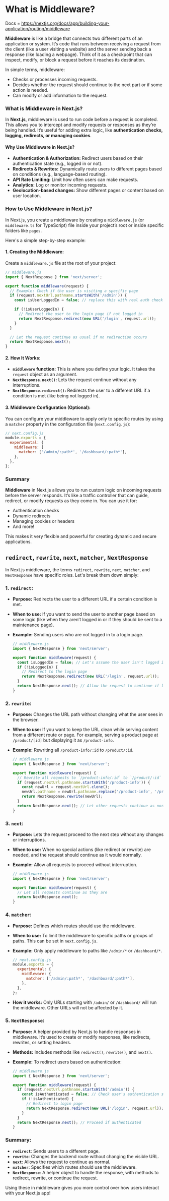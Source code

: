 # What is Middleware?

Docs = https://nextjs.org/docs/app/building-your-application/routing/middleware

**Middleware** is like a bridge that connects two different parts of an application or system. It’s code that runs between receiving a request from the client (like a user visiting a website) and the server sending back a response (like loading a webpage). Think of it as a checkpoint that can inspect, modify, or block a request before it reaches its destination.

In simple terms, middleware:
- Checks or processes incoming requests.
- Decides whether the request should continue to the next part or if some action is needed.
- Can modify or add information to the request.

### What is Middleware in Next.js?

In **Next.js**, middleware is used to run code before a request is completed. This allows you to intercept and modify requests or responses as they’re being handled. It’s useful for adding extra logic, like **authentication checks, logging, redirects, or managing cookies**.

#### Why Use Middleware in Next.js?

- **Authentication & Authorization:** Redirect users based on their authentication state (e.g., logged in or not).
- **Redirects & Rewrites:** Dynamically route users to different pages based on conditions (e.g., language-based routing).
- **API Rate Limiting:** Limit how often users can make requests.
- **Analytics:** Log or monitor incoming requests.
- **Geolocation-based changes:** Show different pages or content based on user location.

### How to Use Middleware in Next.js?

In Next.js, you create a middleware by creating a `middleware.js` (or `middleware.ts` for TypeScript) file inside your project’s root or inside specific folders like `pages`.

Here's a simple step-by-step example:

#### 1. **Creating the Middleware:**

Create a `middleware.js` file at the root of your project:

```javascript
// middleware.js
import { NextResponse } from 'next/server';

export function middleware(request) {
  // Example: Check if the user is visiting a specific page
  if (request.nextUrl.pathname.startsWith('/admin')) {
    const isUserLoggedIn = false; // replace this with real auth check

    if (!isUserLoggedIn) {
      // Redirect the user to the login page if not logged in
      return NextResponse.redirect(new URL('/login', request.url));
    }
  }

  // Let the request continue as usual if no redirection occurs
  return NextResponse.next();
}
```

#### 2. **How It Works:**

- **`middleware` function:** This is where you define your logic. It takes the `request` object as an argument.
- **`NextResponse.next()`:** Lets the request continue without any interruptions.
- **`NextResponse.redirect()`:** Redirects the user to a different URL if a condition is met (like being not logged in).

#### 3. **Middleware Configuration (Optional):**

You can configure your middleware to apply only to specific routes by using a `matcher` property in the configuration file (`next.config.js`):

```javascript
// next.config.js
module.exports = {
  experimental: {
    middleware: {
      matcher: ['/admin/:path*', '/dashboard/:path*'],
    },
  },
};
```

### Summary

**Middleware** in Next.js allows you to run custom logic on incoming requests before the server responds. It’s like a traffic controller that can guide, redirect, or modify requests as they come in. You can use it for:
- Authentication checks
- Dynamic redirects
- Managing cookies or headers
- And more!

This makes it very flexible and powerful for creating dynamic and secure applications.

## `redirect`, `rewrite`, `next`, `matcher`,  `NextResponse`

In Next.js middleware, the terms `redirect`, `rewrite`, `next`, `matcher`, and `NextResponse` have specific roles. Let's break them down simply:

### 1. **`redirect`**:
- **Purpose:** Redirects the user to a different URL if a certain condition is met.
- **When to use:** If you want to send the user to another page based on some logic (like when they aren’t logged in or if they should be sent to a maintenance page).
- **Example:** Sending users who are not logged in to a login page.

  ```javascript
  // middleware.js
  import { NextResponse } from 'next/server';

  export function middleware(request) {
    const isLoggedIn = false; // Let's assume the user isn't logged in
    if (!isLoggedIn) {
      // Redirect to the login page
      return NextResponse.redirect(new URL('/login', request.url));
    }
    return NextResponse.next(); // Allow the request to continue if logged in
  }
  ```

### 2. **`rewrite`**:
- **Purpose:** Changes the URL path without changing what the user sees in the browser.
- **When to use:** If you want to keep the URL clean while serving content from a different route or page. For example, serving a product page at `/product/[id]` but displaying it as `/product-info`.
- **Example:** Rewriting all `/product-info/:id` to `/product/:id`.

  ```javascript
  // middleware.js
  import { NextResponse } from 'next/server';

  export function middleware(request) {
    // Rewrite all requests to `/product-info/:id` to `/product/:id`
    if (request.nextUrl.pathname.startsWith('/product-info')) {
      const newUrl = request.nextUrl.clone();
      newUrl.pathname = newUrl.pathname.replace('/product-info', '/product');
      return NextResponse.rewrite(newUrl);
    }
    return NextResponse.next(); // Let other requests continue as normal
  }
  ```

### 3. **`next`**:
- **Purpose:** Lets the request proceed to the next step without any changes or interruptions.
- **When to use:** When no special actions (like redirect or rewrite) are needed, and the request should continue as it would normally.
- **Example:** Allow all requests to proceed without interruption.

  ```javascript
  // middleware.js
  import { NextResponse } from 'next/server';

  export function middleware(request) {
    // Let all requests continue as they are
    return NextResponse.next();
  }
  ```

### 4. **`matcher`**:
- **Purpose:** Defines which routes should use the middleware.
- **When to use:** To limit the middleware to specific paths or groups of paths. This can be set in `next.config.js`.
- **Example:** Only apply middleware to paths like `/admin/*` or `/dashboard/*`.

  ```javascript
  // next.config.js
  module.exports = {
    experimental: {
      middleware: {
        matcher: ['/admin/:path*', '/dashboard/:path*'],
      },
    },
  };
  ```

- **How it works:** Only URLs starting with `/admin/` or `/dashboard/` will run the middleware. Other URLs will not be affected by it.

### 5. **`NextResponse`**:
- **Purpose:** A helper provided by Next.js to handle responses in middleware. It’s used to create or modify responses, like redirects, rewrites, or setting headers.
- **Methods:** Includes methods like `redirect()`, `rewrite()`, and `next()`.
- **Example:** To redirect users based on authentication:

  ```javascript
  // middleware.js
  import { NextResponse } from 'next/server';

  export function middleware(request) {
    if (request.nextUrl.pathname.startsWith('/admin')) {
      const isAuthenticated = false; // Check user's authentication state
      if (!isAuthenticated) {
        // Redirect to login page
        return NextResponse.redirect(new URL('/login', request.url));
      }
    }
    return NextResponse.next(); // Proceed if authenticated
  }
  ```

### **Summary**:

- **`redirect`**: Sends users to a different page.
- **`rewrite`**: Changes the backend route without changing the visible URL.
- **`next`**: Allows the request to continue as normal.
- **`matcher`**: Specifies which routes should use the middleware.
- **`NextResponse`**: A helper object to handle the response, with methods to redirect, rewrite, or continue the request.

Using these in middleware gives you more control over how users interact with your Next.js app!
